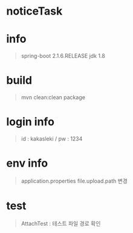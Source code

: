 # noticeTask
# info
> spring-boot 2.1.6.RELEASE
> jdk 1.8

# build
> mvn clean:clean package

# login info
> id : kakasleki  / pw : 1234

# env info
> application.properties
> file.upload.path 변경

# test
> AttachTest : 테스트 파일 경로 확인
